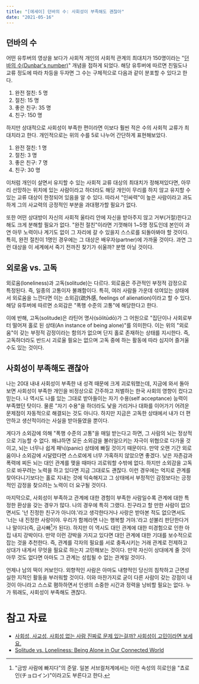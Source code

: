 ```yaml
---
title: "[에세이] 던바의 수: 사회성이 부족해도 괜찮아"
date: "2021-05-16"
---
```


[던바의 수(Dunbar's number)]: https://en.wikipedia.org/wiki/Dunbar%27s_number

## 던바의 수

어떤 유투버의 영상을 보다가 사회적 개인의 사회적 관계의 최대치가 150명이라는 "[던바의 수(Dunbar's number)]" 개념을 접하게 되었다. 해당 유투버에 따르면 친밀도나 교류 정도에 따라 차등을 두자면 그 수는 구체적으로 다음과 같이 분포할 수 있다고 한다.

1. 완전 절친: 5 명
2. 절친: 15 명
3. 좋은 친구: 35 명
4. 친구: 150 명

하지만 상대적으로 사회성이 부족한 편이라면 이보다 훨씬 적은 수의 사회적 교류가 최대치라고 한다. 개인적으로는 위의 수를 5로 나누어 간단하게 표현해보았다.

1. 완전 절친: 1 명
2. 절친: 3 명
3. 좋은 친구: 7 명
4. 친구: 30 명

이처럼 개인이 살면서 유지할 수 있는 사회적 교류 대상의 최대치가 정해져있다면, 아무리 선망하는 위치에 있는 사람이라고 하더라도 해당 개인이 무리를 하지 않고 유지할 수 있는 교류 대상이 한정되어 있음을 알 수 있다. 따라서 "인싸력"이 높은 사람이라고 과도하게 그의 사교력의 긍정적인 부분을 과대평가할 필요가 없다.

또한 어떤 상대방이 자신의 사회적 울타리 안에 자신을 받아주지 않고 거부(거절)한다고 해도 크게 분해할 필요가 없다. "완전 절친"이라면 기껏해야 1~5명 정도인데 본인이 과연 아무 노력이나 계기도 없이 그 자리에 갈 수 있을지 스스로를 되돌아봐야 할 것이다. 특히, 완전 절친이 1명인 경우에는 그 대상은 배우자(partner)에 가까울 것이다. 과연 그런 대상을 이 세계에서 죽기 전까진 찾기가 쉬울까? 분명 아닐 것이다.

## 외로움 vs. 고독

외로움(loneliness)과 고독(solitude)는 다르다. 외로움은 주관적인 부정적 감정으로 특정된다. 즉, 일종의 고통이자 불쾌함이다. 특히, 여러 사람들 가운데 섞여있는 상태에서 외로움을 느낀다면 이는 소외감(疏外感, feelings of alienation)이라고 할 수 있다. 해당 유투버에 따르면 소외감은 "폭행 수준의 고통"에 해당한다고 한다.

이에 반해, 고독(solitude)은 라틴어 명사(sōlitūdō)가 그 어원으로 "집단이나 사회로부터 떨어져 홀로 된 상태(An instance of being alone)"를 의미한다. 이는 위의 "외로움"이 갖는 부정적 감정이라는 함의가 없으며 단지 홀로 존재하는 상태를 지시한다. 즉, 고독하더라도 반드시 괴로울 필요는 없으며 고독 중에 하는 활동에 따라 심지어 즐거울 수도 있는 것이다.

## 사회성이 부족해도 괜찮아

나는 20대 내내 사회성이 부족한 내 성격 때문에 크게 괴로워했는데, 지금에 와서 돌아보면 사회성이 부족한 개인을 비정상으로 간주하고 처벌하는 한국 사회의 영향이 컸다고 믿는다. 나 역시도 나를 있는 그대로 받아들이는 자기 수용(self acceptance) 능력이 부족했던 탓이다. 물론 "자기 수용"을 하더라도 낯을 가리거나 대화를 이어가기 어려운 문제점이 자동적으로 해결되는 것도 아니다. 하지만 지금은 고독한 상태에서 내가 더 편안하고 생산적이라는 사실을 받아들였을 뿐이다.

게다가 소외감에 의해 "폭행 수준의 고통"을 매일 받는다고 하면, 그 사람의 뇌는 정상적으로 기능할 수 없다. 왜냐하면 모든 소외감을 불러일으키는 자극이 위협으로 다가올 것이고, 뇌는 너무나 쉽게 패닉(panic) 상태에 빠질 것이기 때문이다. 만약 오랜 기간 외로움이나 소외감에 시달렸다면 스스로에게 너무 가혹하지 않았으면 좋겠다. 낮은 자존감과 폭력에 찌든 뇌는 대인 관계를 맺을 때마다 괴로워할 수밖에 없다. 하지만 소외감을 고독으로 바꾸려는 노력을 하고 있다면 지금 그대로도 괜찮다. 이런 경우에는 억지로 관계를 찾아다니기보다는 홀로 지내는 것에 익숙해지고 그 상태에서 부정적인 감정보다는 긍정적인 감정을 찾으려는 노력이 더 요구될 것이다.

마지막으로, 사회성이 부족하고 관계에 대한 경험이 부족한 사람일수록 관계에 대한 특정한 환상을 갖는 경우가 많다. 나의 경우에 특히 그랬다. 친구라고 할 만한 사람이 없으면서도 '넌 진정한 친구가 아니야.'라고 생각한다거나 사랑은 받아본 적도 없으면서도 '너는 내 진정한 사랑이야. 우리가 함께라면 나는 행복할 거야.'라고 섣불리 판단한다거나 말이다(즉, 금사빠[^1]가 된다). 하지만 이 역시도 대인 관계에 대한 미경험으로 인한 아집 내지 강박이다. 만약 이런 강박을 가지고 있다면 대인 관계에 대한 기대를 보수적으로 잡는 것을 추천한다. 즉, 관계를 각자의 필요를 서로 충족시키는 거래 관계로 전제하고 상대가 내게서 무엇을 필요로 하는지 고민해보는 것이다. 만약 자신이 상대에게 줄 것이 아무 것도 없다면 아마도 그 관계는 성립될 수 없는 관계일 것이다.

언제나 남의 떡이 커보인다. 외향적인 사람은 아마도 내향적인 당신의 침착하고 근면성실한 지적인 활동을 부러워할 것이다. 이와 마찬가지로 굳이 다른 사람이 갖는 강점이 내것이 아니라고 스스로 폄하하면서 인생의 소중한 시간과 정력을 낭비할 필요는 없다. 누가 뭐래도, 사회성이 부족해도 괜찮다.

# 참고 자료

- [사회성, 사교성, 사회성 없는 사람 진짜로 문제 있는걸까? 사회성이 고민이라면 보세요.](https://youtu.be/_VBtnW46mOk)
- [Solitude vs. Loneliness: Being Alone in Our Connected World](https://medium.com/@jeffreylam/solitude-vs-loneliness-being-alone-in-our-connected-world-9b15cb5c8aaa)

[^1]: "금방 사람에 빠지다"의 준말. 일본 서브컬처계에서는 이런 속성의 히로인을 "쵸로인(チョロイン)"이라고도 부른다고 한다.
